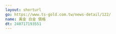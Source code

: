 ```yaml
---
layout: shorturl
go: https://www.ts-gold.com.tw/news-detail/122/
name: 黃金 白金 價格
dt: 240717193551
---
```

